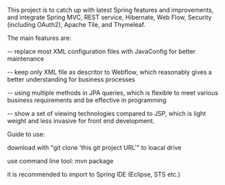This project is to catch up with latest Spring features and improvements, and integrate Spring MVC, REST service, Hibernate, Web Flow, Security (including OAuth2), Apache Tile, and Thymeleaf.

The main features are:

-- replace most XML configuration files with JavaConfig for better maintenance

-- keep only XML file as descritor to Webflow, which reasonably gives a better understanding for business processes

-- using multiple methods in JPA queries, which is flexible to meet various business requirements and be effective in programming

-- show a set of viewing technologies compared to JSP, which is light weight and less invasive for front end development.

Guide to use:

download with "git clone 'this git project URL'" to loacal drive

use command line tool: mvn package

it is recommended to import to Spring IDE (Eclipse, STS etc.)
